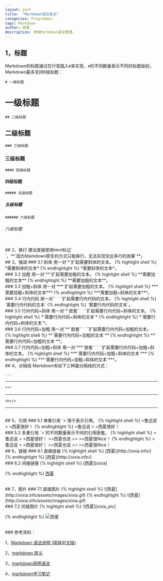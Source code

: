 ```yaml
---
layout: post
title:  "Markdown语法笔记"
categories: Programmer
tags: Markdown
author: 西夏
description: 常用Markdown语法整理。
---
```


##  1，标题

Markdown的标题通过在行首插入`#`来实现，`#`的不同数量表示不同的标题级别，Markdown最多支持6级标题：

`# 一级标题`
# 一级标题

`## 二级标题`
## 二级标题

`### 三级标题`
### 三级标题

`#### 四级标题`
#### 四级标题

`##### 五级标题`
##### 五级标题

`###### 六级标题`
###### 六级标题

<br/>
## 2，换行
建议直接使用html标记`<br/>`，**`因为Markdown原生的方式只能换行，无法实现空出多行的效果`**。

<br/>
## 3，强调
### 3.1 斜体
用一对`*`扩起需要斜体的文本。
{% highlight shell %}
*需要斜体的文本*
{% endhighlight %}
*需要斜体的文本*。

<br/>
### 3.2 加粗
用一对`**`扩起需要加粗的文本。
{% highlight shell %}
**需要加粗的文本**
{% endhighlight %}
**需要加粗的文本**。

<br/>
### 3.3 加粗+斜体
用一对`***`扩起需要加粗的文本。
{% highlight shell %}
***需要加粗+斜体的文本***
{% endhighlight %}
***需要加粗+斜体的文本***。

<br/>
### 3.4 行内代码
用一对`` ` ``扩起需要行内代码的文本。
{% highlight shell %}
`需要行内代码的文本`
{% endhighlight %}
`需要行内代码的文本`。

<br/>
### 3.5 行内代码+斜体
用一对`*`嵌套`` ` ``扩起需要行内代码+斜体的文本。
{% highlight shell %}
*`需要行内代码+斜体的文本`*
{% endhighlight %}
*`需要行内代码+斜体的文本`*。

<br/>
### 3.6 行内代码+加粗
用一对`**`嵌套`` ` ``扩起需要行内代码+加粗的文本。
{% highlight shell %}
**`需要行内代码+加粗的文本`**
{% endhighlight %}
**`需要行内代码+加粗的文本`**。

<br/>
### 3.7 行内代码+加粗+斜体
用一对`***`嵌套`` ` ``扩起需要行内代码+加粗+斜体的文本。
{% highlight shell %}
***`需要行内代码+加粗+斜体的文本`***
{% endhighlight %}
***`需要行内代码+加粗+斜体的文本`***。


<br/>
## 4，分隔线
Markdown有如下三种画分隔线的方式：

```---```

---

```***```

***

`<hr/>`

<hr/>

<br/>
## 5，引用
### 5.1 单重引用
`>`用于表示引用。
{% highlight shell %}
>鲁迅说
>
>西夏很好！
{% endhighlight %}
>鲁迅说
>
>西夏很好！

<br/>
### 5.2 多重引用
`>`的不同数量表示不同的引用嵌套。
{% highlight shell %}
>鲁迅说
>
>西夏很好！
>>西夏也说
>>
>>西夏很Nice！
{% endhighlight %}
>鲁迅说
>
>西夏很好！
>>西夏也说
>>
>>西夏很Nice！


<br/>
## 6，链接
### 6.1 直接链接
{% highlight shell %}
[西夏](http://xixia.info/)
{% endhighlight %}
[西夏](http://xixia.info/)

<br/>
### 6.2 间接链接
{% highlight shell %}
[西夏][xixia]

[xixia]:http://xixia.info/
{% endhighlight %}
[西夏][xixia]

[xixia]:http://xixia.info/


<br/>
## 7，图片
### 7.1 直接图片
{% highlight shell %}
![西夏](http://xixia.info/assets/images/xixia.gif)
{% endhighlight %}
![西夏](http://xixia.info/assets/images/xixia.gif)

<br/>
### 7.2 间接图片
{% highlight shell %}
![西夏][xixia_pic]

[xixia_pic]:http://xixia.info/assets/images/xixia.gif
{% endhighlight %}
![西夏][xixia_pic]

[xixia_pic]:http://xixia.info/assets/images/xixia.gif


<!-- 后面是文章参考资料 -->
<br/>
### 参考资料：

1，[Markdown 语法说明 (简体中文版)][markdown-appinn]

2，[markdown 转义][csdn-ISaiSai]

3，[markdown简明语法][cnblogs-back_man]

4，[markdown学习笔记][jianshu-wo-niu]

<!-- 文章插图和超链接 -->
[markdown-appinn]: http://www.appinn.com/markdown/
[csdn-ISaiSai]: http://blog.csdn.net/isaisai/article/details/51513116
[cnblogs-back_man]: http://www.cnblogs.com/back-man/p/5012746.html
[jianshu-wo-niu]: http://www.jianshu.com/p/4Q3aay
